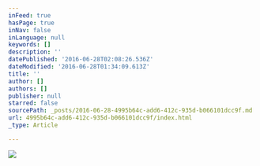 ```yaml
---
inFeed: true
hasPage: true
inNav: false
inLanguage: null
keywords: []
description: ''
datePublished: '2016-06-28T02:08:26.536Z'
dateModified: '2016-06-28T01:34:09.613Z'
title: ''
author: []
authors: []
publisher: null
starred: false
sourcePath: _posts/2016-06-28-4995b64c-add6-412c-935d-b066101dcc9f.md
url: 4995b64c-add6-412c-935d-b066101dcc9f/index.html
_type: Article

---
```

![](https://the-grid-user-content.s3-us-west-2.amazonaws.com/f5bf2991-be11-4bd7-9c78-3a8e6a652b62.jpg)
